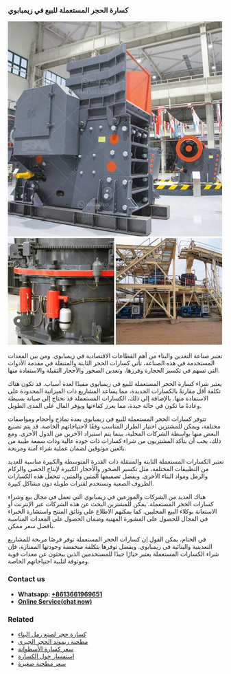 <h3>كسارة الحجر المستعملة للبيع في زيمبابوي</h3><img src='1701852739.jpg' alt=''><p>تعتبر صناعة التعدين والبناء من أهم القطاعات الاقتصادية في زيمبابوي. ومن بين المعدات المستخدمة في هذه الصناعة، تأتي كسارات الحجر الثابتة والمتنقلة في مقدمة الأدوات التي تسهم في تكسير الحجارة وفرزها، وتعدين الصخور والأحجار الثقيلة والاستفادة منها.</p><p>يعتبر شراء كسارة الحجر المستعملة للبيع في زيمبابوي مفيدًا لعدة أسباب. قد تكون هناك تكلفة أقل مقارنةً بالكسارات الجديدة، مما يساعد المشاريع ذات الميزانية المحدودة على الاستفادة منها. بالإضافة إلى ذلك، الكسارات المستعملة قد تحتاج إلى صيانة بسيطة وعادةً ما تكون في حالة جيدة، مما يعزز كفاءتها ويوفر المال على المدى الطويل.</p><p>تتوفر كسارات الحجر المستعملة للبيع في زيمبابوي بعدة نماذج وأحجام ومواصفات مختلفة، ويمكن للمشترين اختيار الطراز المناسب وفقًا لاحتياجاتهم الخاصة. قد يتم تصنيع البعض منها بواسطة الشركات المحلية، بينما يتم استيراد الآخرين من الدول الأخرى. ومع ذلك، يجب أن يتأكد المشتريون من شراء كسارات ذات جودة عالية وذات سمعة طيبة من بائعين موثوقين لضمان عملية شراء آمنة ومربحة.</p><p>تعتبر الكسارات المستعملة الثابتة والمتنقلة ذات القدرة المتوسطة والكبيرة مناسبة للعديد من التطبيقات المختلفة، مثل تكسير الصخور والأحجار الكبيرة لإنتاج الحصى والركام والرمل ومواد البناء الأخرى. وبفضل تصميمها المتين والمتين، تتحمل هذه الكسارات الظروف الصعبة وتستخدم لفترات طويلة دون مشاكل كبيرة.</p><p>هناك العديد من الشركات والموزعين في زيمبابوي التي تعمل في مجال بيع وشراء كسارات الحجر المستعملة. يمكن للمشترين البحث عن هذه الشركات عبر الإنترنت أو الاستعانة بوكلاء البيع المحليين. كما يمكنهم الاطلاع على وثائق المنتج واستشارة الخبراء في المجال للحصول على المشورة المهنية وضمان الحصول على المعدات المناسبة بأفضل سعر ممكن.</p><p>في الختام، يمكن القول إن كسارات الحجر المستعملة توفر فرصًا مربحة للمشاريع التعدينية والبنائية في زيمبابوي. وبفضل توفرها بتكلفة منخفضة وجودتها الممتازة، فإن شراء الكسارات المستعملة يعتبر خيارًا جيدًا للمستخدمين الذين يبحثون عن معدات قوية وموثوقة لتلبية احتياجاتهم الخاصة.</p><h3>Contact us</h3><ul><li><strong>Whatsapp:&nbsp;<a href="https://wa.me/8613661969651">+8613661969651</a></strong></li><li><a href="https://swt.shibang-china.com/?git&amp;zhl&amp;كسارة الحجر المستعملة للبيع في زيمبابوي"><strong>Online Service(chat now)</strong></a></li></ul><h3>Related</h3><ul><li><a href='كسارة حجر لصنع رمل البناء.md'>كسارة حجر لصنع رمل البناء</a></li><li><a href='مطحنة ريموند الحجر الجيري.md'>مطحنة ريموند الحجر الجيري</a></li><li><a href='سعر كسارة الأسطوانة.md'>سعر كسارة الأسطوانة</a></li><li><a href='استفسار حول الكسارة.md'>استفسار حول الكسارة</a></li><li><a href='سعر مطحنة صغيرة.md'>سعر مطحنة صغيرة</a></li></ul>